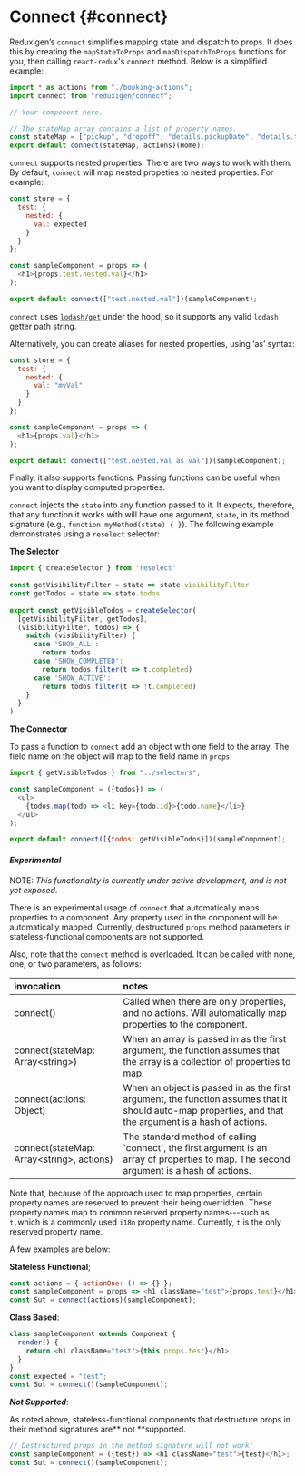# Connect {#connect}

Reduxigen’s `connect` simplifies mapping state and dispatch to props. It does this by creating the `mapStateToProps` and `mapDispatchToProps` functions for you, then calling `react-redux`'s `connect` method. Below is a simplified example:

```js
import * as actions from "./booking-actions";
import connect from "reduxigen/connect";

// Your component here.

// The stateMap array contains a list of property names.
const stateMap = ["pickup", "dropoff", "details.pickupDate", "details.time", "cars", "cars_loading"];
export default connect(stateMap, actions)(Home);
```

`connect` supports nested properties. There are two ways to work with them. By default, `connect` will map nested propeties to nested properties. For example:

```js
const store = {
  test: {
    nested: {
      val: expected
    }
  }
};

const sampleComponent = props => (
  <h1>{props.test.nested.val}</h1>
);

export default connect(["test.nested.val"])(sampleComponent);
```

`connect` uses [`lodash/get`](https://lodash.com/docs/4.17.5#get) under the hood, so it supports any valid `lodash` getter path string.

Alternatively, you can create aliases for nested properties, using ‘as’ syntax:

```js
const store = {
  test: {
    nested: {
      val: "myVal"
    }
  }
};

const sampleComponent = props => (
  <h1>{props.val}</h1>
);

export default connect(["test.nested.val as val"])(sampleComponent);
```

Finally, it also supports functions. Passing functions can be useful when you want to display computed properties.

`connect` injects the `state` into any function passed to it. It expects, therefore, that any function it works with will have one argument, `state`, in its method signature \(e.g., `function myMethod(state) { }`\). The following example demonstrates using a `reselect` selector:

**The Selector**

```js
import { createSelector } from 'reselect'
​
const getVisibilityFilter = state => state.visibilityFilter
const getTodos = state => state.todos
​
export const getVisibleTodos = createSelector(
  [getVisibilityFilter, getTodos],
  (visibilityFilter, todos) => {
    switch (visibilityFilter) {
      case 'SHOW_ALL':
        return todos
      case 'SHOW_COMPLETED':
        return todos.filter(t => t.completed)
      case 'SHOW_ACTIVE':
        return todos.filter(t => !t.completed)
    }
  }
)
```

**The Connector**

To pass a function to `connect` add an object with one field to the array. The field name on the object will map to the field name in `props`.

```js
import { getVisibleTodos } from "../selectors";

const sampleComponent = ({todos}) => (
  <ul>
    {todos.map(todo => <li key={todo.id}>{todo.name}</li>}
  </ul>
);

export default connect([{todos: getVisibleTodos}])(sampleComponent);
```

#### _Experimental_

NOTE: _This functionality is currently under active development, and is not yet exposed_.

There is an experimental usage of `connect` that automatically maps properties to a component. Any property used in the component will be automatically mapped. Currently, destructured `props` method parameters in stateless-functional components are not supported.

Also, note that the `connect` method is overloaded. It can be called with none, one, or two parameters, as follows:

| invocation | notes |
| :--- | :--- |
| connect\(\) | Called when there are only properties, and no actions. Will automatically map properties to the component. |
| connect\(stateMap: Array&lt;string&gt;\) | When an array is passed in as the first argument, the function assumes that the array is a collection of properties to map. |
| connect\(actions: Object\) | When an object is passed in as the first argument, the function assumes that it should auto-map properties, and that the argument is a hash of actions. |
| connect\(stateMap: Array&lt;string&gt;, actions\) | The standard method of calling \`connect\`, the first argument is an array of properties to map. The second argument is a hash of actions. |

  
Note that, because of the approach used to map properties, certain property names are reserved to prevent their being overridden. These property names map to common reserved property names---such as `t,`which is a commonly used `i18n` property name. Currently, `t` is the only reserved property name.

A few examples are below:

**Stateless Functional**;

```js
const actions = { actionOne: () => {} };
const sampleComponent = props => <h1 className="test">{props.test}</h1>;
const Sut = connect(actions)(sampleComponent);
```

**Class Based**:

```js
class sampleComponent extends Component {
  render() {
    return <h1 className="test">{this.props.test}</h1>;
  }
}
const expected = "test";
const Sut = connect()(sampleComponent);
```

_**Not Supported**_:

As noted above, stateless-functional components that destructure props in their method signatures are** not **supported.

```js
// Destructured props in the method signature will not work!
const sampleComponent = ({test}) => <h1 className="test">{test}</h1>;
const Sut = connect()(sampleComponent);
```



